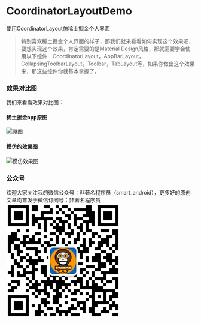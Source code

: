 # CoordinatorLayoutDemo
使用CoordinatorLayout仿稀土掘金个人界面

>特别喜欢稀土掘金个人界面的样子，那我们就来看看如何实现这个效果吧，要想实现这个效果，肯定需要的是Material Design风格，那就需要学会使用以下控件：CoordinatorLayout，AppBarLayout，CollapsingToolbarLayout，Toolbar，TabLayout等，如果你做出这个效果来，那这些控件你就基本掌握了。

### 效果对比图
我们来看看效果对比图：

#### 稀土掘金app原图
![原图](https://raw.githubusercontent.com/loonggg/CoordinatorLayoutDemo/master/image/1.gif)

#### 模仿的效果图
![模仿效果图](https://raw.githubusercontent.com/loonggg/CoordinatorLayoutDemo/master/image/cld.gif)

### 公众号
欢迎大家关注我的微信公众号：非著名程序员（smart_android），更多好的原创文章均首发于微信订阅号：非著名程序员
![](https://raw.githubusercontent.com/loonggg/BlogImages/master/%E5%85%AC%E4%BC%97%E5%8F%B7%E4%BA%8C%E7%BB%B4%E7%A0%81/erweima.jpg)
